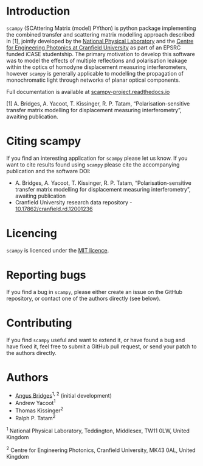 # Introduction 

`scampy` (SCAttering Matrix (model) PYthon) is python package implementing the combined transfer and scattering matrix
modelling approach described in [1], jointly developed by the [National
Physical Laboratory](https://www.npl.co.uk/) and the [Centre for Engineering
Photonics at Cranfield University](https://openoptics.info/) as part of
an EPSRC funded iCASE studentship. The primary motivation to develop this
software was to model the effects of multiple reflections and polarisation
leakage within the optics of homodyne displacement measuring interferometers,
however `scampy` is generally applicable to modelling the propagation of
monochromatic light through networks of planar optical components.

Full documentation is available at [scampy-project.readthedocs.io](https://scampy-project.readthedocs.io/)

[1] A. Bridges, A. Yacoot, T. Kissinger, R. P. Tatam, “Polarisation-sensitive transfer matrix modelling for displacement measuring interferometry”, awaiting publication.

# Citing scampy

If you find an interesting application for `scampy` please let us know. If you
want to cite results found using `scampy` please cite the accompanying
publication and the software DOI:

* A. Bridges, A. Yacoot, T. Kissinger, R. P. Tatam, “Polarisation-sensitive transfer matrix modelling for displacement measuring interferometry”, awaiting publication
* Cranfield University research data repository - [10.17862/cranfield.rd.12001236](https://doi.org/10.17862/cranfield.rd.12001236)

# Licencing

`scampy` is licenced under the [MIT licence](LICENCE). 

# Reporting bugs

If you find a bug in `scampy`, please either create an issue on the GitHub
repository, or contact one of the authors directly (see below).

# Contributing

If you find `scampy` useful and want to extend it, or have found a bug and have
fixed it, feel free to submit a GitHub pull request, or send your patch to the
authors directly.

# Authors

* [Angus Bridges](https://github.com/AngusBridges)<sup>1, 2</sup> (initial development) 
* Andrew Yacoot<sup>1</sup>
* Thomas Kissinger<sup>2</sup>
* Ralph P. Tatam<sup>2</sup>

<sup>1</sup> National Physical Laboratory, Teddington, Middlesex, TW11 0LW, United Kingdom

<sup>2</sup> Centre for Engineering Photonics, Cranfield University, MK43 0AL, United Kingdom

